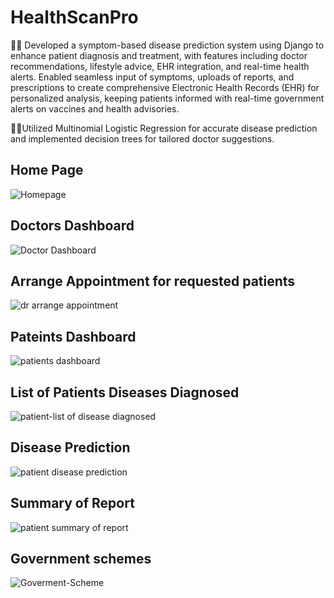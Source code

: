 # HealthScanPro 

👨‍⚕️ Developed a symptom-based disease prediction system using Django to enhance patient diagnosis and treatment, with features including doctor recommendations, lifestyle advice, EHR integration, and real-time health alerts. Enabled seamless input of symptoms, uploads of reports, and prescriptions to create comprehensive Electronic Health Records (EHR) for personalized analysis, keeping patients informed with real-time government alerts on vaccines and health advisories. 

👨‍💻Utilized Multinomial Logistic Regression for accurate disease prediction and implemented decision trees for tailored doctor suggestions.


## Home Page
![Homepage](https://github.com/MAMTA137/HealthScanPro/assets/102024852/e11209dc-d195-4f53-8e49-e7998444c28e)

## Doctors Dashboard
![Doctor Dashboard](https://github.com/MAMTA137/HealthScanPro/assets/102024852/5de8c103-e067-4957-9ac8-58273beee705)

## Arrange Appointment for requested patients
![dr  arrange appointment ](https://github.com/MAMTA137/HealthScanPro/assets/102024852/744168a1-bf29-408b-8581-b55299320d2f)

## Pateints Dashboard
![patients dashboard](https://github.com/MAMTA137/HealthScanPro/assets/102024852/e84ad5b8-bb42-4ff4-96db-db562683af4e)

## List of Patients Diseases Diagnosed
![patient-list of disease diagnosed](https://github.com/MAMTA137/HealthScanPro/assets/102024852/5a70974e-e0f6-40c7-b4ed-77f6ef28691e)

## Disease Prediction
![patient disease prediction](https://github.com/MAMTA137/HealthScanPro/assets/102024852/c53a2c9f-a571-4fbc-a6b7-6b81cc1e5439)

## Summary of Report
![patient   summary of report](https://github.com/MAMTA137/HealthScanPro/assets/102024852/5c0d174b-d536-4edf-9a17-958a21d8865b)

## Government schemes
![Goverment-Scheme](https://github.com/MAMTA137/HealthScanPro/assets/102024852/0a19fa58-e2bb-44e5-a9ba-10569c609487)




